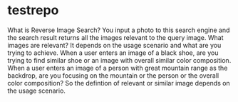 # testrepo

What is Reverse Image Search?
You input a photo to this search engine and the search result returns all the images relevant to the query image. What images are relevant? It depends on the usage scenario and what are you trying to achieve. When a user enters an image of a black shoe, are you trying to find similar shoe or an image with overall similar color composition. When a user enters an image of a person with great mountain range as the backdrop, are you focusing on the mountain or the person or the overall color composition? So the defintion of relevant or similar image depends on the usage scenario.
